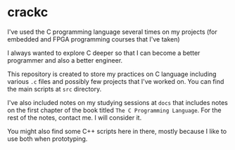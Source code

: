 # crackc
I've used the C programming language several times on my projects (for embedded and FPGA programming courses that I've taken)

I always wanted to explore C deeper so that I can become a better programmer and also a better engineer.

This repository is created to store my practices on C language including various `.c` files and possibly few projects that I've worked on.
You can find the main scripts at `src` directory.

I've also included notes on my studying sessions at `docs` that includes notes on the first chapter of the book titled `The C Programming Language`.
For the rest of the notes, contact me. I will consider it.

You might also find some C++ scripts here in there, mostly because I like to use both when prototyping.
